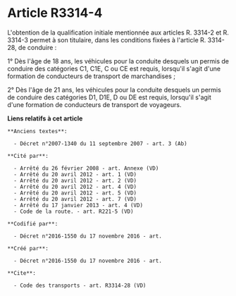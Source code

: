 # Article R3314-4

L'obtention de la qualification initiale mentionnée aux articles R. 3314-2 et R. 3314-3 permet à son titulaire, dans les
conditions fixées à l'article R. 3314-28, de conduire : 

1° Dès l'âge de 18 ans, les véhicules pour la conduite desquels un permis de conduire des catégories C1, C1E, C ou CE est
requis, lorsqu'il s'agit d'une formation de conducteurs de transport de marchandises ; 

2° Dès l'âge de 21 ans, les véhicules pour la conduite desquels un permis de conduire des catégories D1, D1E, D ou DE est
requis, lorsqu'il s'agit d'une formation de conducteurs de transport de voyageurs.

**Liens relatifs à cet article**

	**Anciens textes**:

	  - Décret n°2007-1340 du 11 septembre 2007 - art. 3 (Ab)

	**Cité par**:

	  - Arrêté du 26 février 2008 - art. Annexe (VD)
	  - Arrêté du 20 avril 2012 - art. 1 (VD)
	  - Arrêté du 20 avril 2012 - art. 2 (VD)
	  - Arrêté du 20 avril 2012 - art. 4 (VD)
	  - Arrêté du 20 avril 2012 - art. 5 (VD)
	  - Arrêté du 20 avril 2012 - art. 7 (VD)
	  - Arrêté du 17 janvier 2013 - art. 4 (VD)
	  - Code de la route. - art. R221-5 (VD)

	**Codifié par**:

	  - Décret n°2016-1550 du 17 novembre 2016 - art.

	**Créé par**:

	  - Décret n°2016-1550 du 17 novembre 2016 - art.

	**Cite**:

	  - Code des transports - art. R3314-28 (VD)
